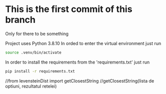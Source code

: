 # This is the first commit of this branch

Only for there to be something

Project uses Python 3.8.10
In orded to enter the virtual environment just run
```bash
source .venv/bin/activate
```

In order to install the requirements from the 'requirements.txt' just run

```bash
pip install -r requirements.txt
```

//from levensteinDist import getClosestString
//getClosestString(lista de optiuni, rezultatul retelei)



